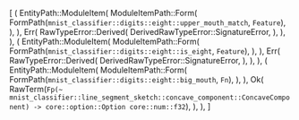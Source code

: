 [
    (
        EntityPath::ModuleItem(
            ModuleItemPath::Form(
                FormPath(`mnist_classifier::digits::eight::upper_mouth_match`, `Feature`),
            ),
        ),
        Err(
            RawTypeError::Derived(
                DerivedRawTypeError::SignatureError,
            ),
        ),
    ),
    (
        EntityPath::ModuleItem(
            ModuleItemPath::Form(
                FormPath(`mnist_classifier::digits::eight::is_eight`, `Feature`),
            ),
        ),
        Err(
            RawTypeError::Derived(
                DerivedRawTypeError::SignatureError,
            ),
        ),
    ),
    (
        EntityPath::ModuleItem(
            ModuleItemPath::Form(
                FormPath(`mnist_classifier::digits::eight::big_mouth`, `Fn`),
            ),
        ),
        Ok(
            RawTerm(`Fp(~ mnist_classifier::line_segment_sketch::concave_component::ConcaveComponent) -> core::option::Option core::num::f32`),
        ),
    ),
]